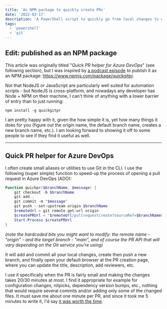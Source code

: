 ```yaml
---
title: 'An NPM package to quickly create PRs'
date: '2022-03-17'
description: 'A PowerShell script to quickly go from local changes to opening a Pull Request (PR)'
tags:
  - 'powershell'
  - 'git'
---
```


## Edit: published as an NPM package

This article was originally titled "_Quick PR helper for Azure DevOps_" (see following section), but I was inspired by [a podcast episode](https://changelog.com/jsparty/189) to publish it as an NPM package: https://www.npmjs.com/package/quickgitpr.

Not that NodeJS or JavaScript are particularly well suited for automation scripts - but NodeJS is cross-platform, and nowadays any developer has Node + NPM on their machine, I can't think of anything with a lower barrier of entry than to just running:

`npm install -g quickgitpr`

I am pretty happy with it, given the how simple it is, yet how many things it does for you (figure out the origin name, the default branch name, creates a new branch name, etc.).
I am looking forward to showing it off to some people to see if they find it useful as well.

---

## Quick PR helper for Azure DevOps

I often create small aliases or utilities to use Git in the CLI.
I use the following (super simple) function to speed-up the process of opening a pull request in Azure DevOps (ADO):

```powershell
Function quickpr($branchName, $message) {
    git checkout -b $branchName
    git add .
    git commit -m "$message"
    git push --set-upstream origin $branchName
    $remoteUrl = git remote get-url origin
    $createPRUrl = "$remoteUrl/pullrequestcreate?sourceRef=$branchName&targetRef=main"
    Start-Process $createPRUrl
}
```

_(note the hardcoded bits you might want to modify: the remote name - "origin" - and the target branch - "main", and of course the PR API that will vary depending on the Git service you're using)_

It will add and commit all your local changes, create then push a new branch, and finally open your default browser at the PR creation page, where you can update the title, description, add reviewers, etc.

I use it specifically when the PR is fairly small and making the changes takes 20/30 minutes at most.
I find it appropriate for example for configuration changes, nitpicks, dependency version bumps, etc., nothing that would require several commits and/or adding only some of the changed files.
It must save me about one minute per PR, and since it took me 5 minutes to write it, I'd say [it was worth the time](https://xkcd.com/1205/).
